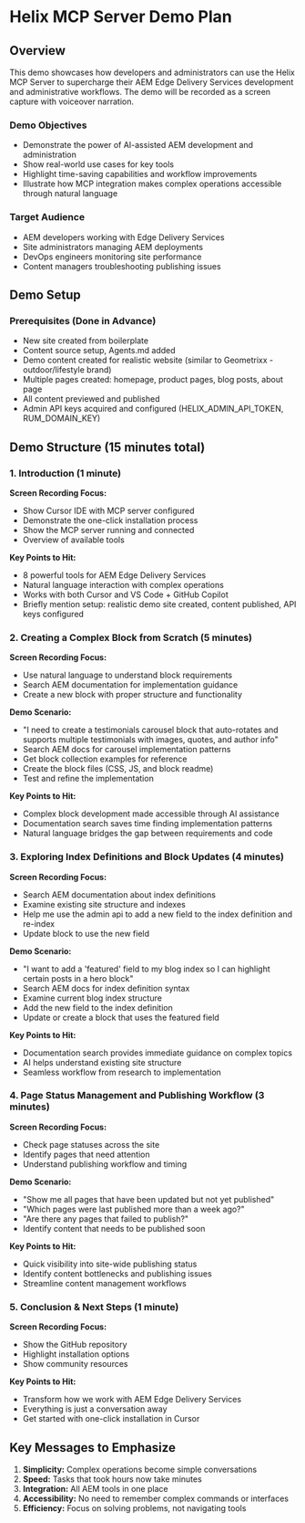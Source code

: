 # Helix MCP Server Demo Plan

## Overview
This demo showcases how developers and administrators can use the Helix MCP Server to supercharge their AEM Edge Delivery Services development and administrative workflows. The demo will be recorded as a screen capture with voiceover narration.

### Demo Objectives
- Demonstrate the power of AI-assisted AEM development and administration
- Show real-world use cases for key tools
- Highlight time-saving capabilities and workflow improvements
- Illustrate how MCP integration makes complex operations accessible through natural language

### Target Audience
- AEM developers working with Edge Delivery Services
- Site administrators managing AEM deployments
- DevOps engineers monitoring site performance
- Content managers troubleshooting publishing issues

## Demo Setup

### Prerequisites (Done in Advance)
- New site created from boilerplate
- Content source setup, Agents.md added
- Demo content created for realistic website (similar to Geometrixx - outdoor/lifestyle brand)
- Multiple pages created: homepage, product pages, blog posts, about page
- All content previewed and published
- Admin API keys acquired and configured (HELIX_ADMIN_API_TOKEN, RUM_DOMAIN_KEY)

## Demo Structure (15 minutes total)

### 1. Introduction (1 minute)
**Screen Recording Focus:**
- Show Cursor IDE with MCP server configured
- Demonstrate the one-click installation process
- Show the MCP server running and connected
- Overview of available tools

**Key Points to Hit:**
- 8 powerful tools for AEM Edge Delivery Services
- Natural language interaction with complex operations
- Works with both Cursor and VS Code + GitHub Copilot
- Briefly mention setup: realistic demo site created, content published, API keys configured

### 2. Creating a Complex Block from Scratch (5 minutes)
**Screen Recording Focus:**
- Use natural language to understand block requirements
- Search AEM documentation for implementation guidance
- Create a new block with proper structure and functionality

**Demo Scenario:**
- "I need to create a testimonials carousel block that auto-rotates and supports multiple testimonials with images, quotes, and author info"
- Search AEM docs for carousel implementation patterns
- Get block collection examples for reference
- Create the block files (CSS, JS, and block readme)
- Test and refine the implementation

**Key Points to Hit:**
- Complex block development made accessible through AI assistance
- Documentation search saves time finding implementation patterns
- Natural language bridges the gap between requirements and code

### 3. Exploring Index Definitions and Block Updates (4 minutes)
**Screen Recording Focus:**
- Search AEM documentation about index definitions
- Examine existing site structure and indexes
- Help me use the admin api to add a new field to the index definition and re-index
- Update block to use the new field

**Demo Scenario:**
- "I want to add a 'featured' field to my blog index so I can highlight certain posts in a hero block"
- Search AEM docs for index definition syntax
- Examine current blog index structure
- Add the new field to the index definition
- Update or create a block that uses the featured field

**Key Points to Hit:**
- Documentation search provides immediate guidance on complex topics
- AI helps understand existing site structure
- Seamless workflow from research to implementation

### 4. Page Status Management and Publishing Workflow (3 minutes)
**Screen Recording Focus:**
- Check page statuses across the site
- Identify pages that need attention
- Understand publishing workflow and timing

**Demo Scenario:**
- "Show me all pages that have been updated but not yet published"
- "Which pages were last published more than a week ago?"
- "Are there any pages that failed to publish?"
- Identify content that needs to be published soon

**Key Points to Hit:**
- Quick visibility into site-wide publishing status
- Identify content bottlenecks and publishing issues
- Streamline content management workflows

### 5. Conclusion & Next Steps (1 minute)
**Screen Recording Focus:**
- Show the GitHub repository
- Highlight installation options
- Show community resources

**Key Points to Hit:**
- Transform how we work with AEM Edge Delivery Services
- Everything is just a conversation away
- Get started with one-click installation in Cursor

## Key Messages to Emphasize

1. **Simplicity:** Complex operations become simple conversations
2. **Speed:** Tasks that took hours now take minutes
3. **Integration:** All AEM tools in one place
4. **Accessibility:** No need to remember complex commands or interfaces
5. **Efficiency:** Focus on solving problems, not navigating tools
